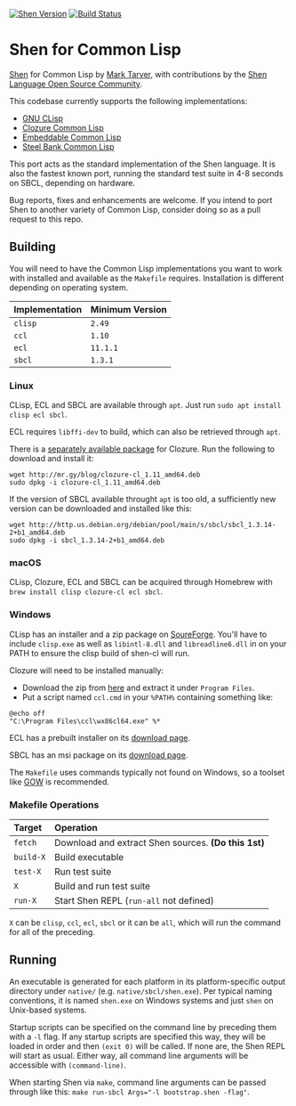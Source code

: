 [![Shen Version](https://img.shields.io/badge/shen-20.1-blue.svg)](https://github.com/Shen-Language)
[![Build Status](https://travis-ci.org/Shen-Language/shen-cl.svg?branch=master)](https://travis-ci.org/Shen-Language/shen-cl)

# Shen for Common Lisp

[Shen](http://www.shenlanguage.org) for Common Lisp by [Mark Tarver](http://marktarver.com/), with contributions by the [Shen Language Open Source Community](https://github.com/Shen-Language).

This codebase currently supports the following implementations:

  * [GNU CLisp](http://www.clisp.org/)
  * [Clozure Common Lisp](http://ccl.clozure.com/)
  * [Embeddable Common Lisp](https://common-lisp.net/project/ecl/)
  * [Steel Bank Common Lisp](http://www.sbcl.org/)

This port acts as the standard implementation of the Shen language. It is also the fastest known port, running the standard test suite in 4-8 seconds on SBCL, depending on hardware.

Bug reports, fixes and enhancements are welcome. If you intend to port Shen to another variety of Common Lisp, consider doing so as a pull request to this repo.

## Building

You will need to have the Common Lisp implementations you want to work with installed and available as the `Makefile` requires. Installation is different depending on operating system.

| Implementation | Minimum Version |
|:---------------|:----------------|
| `clisp`        | `2.49`          |
| `ccl`          | `1.10`          |
| `ecl`          | `11.1.1`        |
| `sbcl`         | `1.3.1`         |

### Linux

CLisp, ECL and SBCL are available through `apt`. Just run `sudo apt install clisp ecl sbcl`.

ECL requires `libffi-dev` to build, which can also be retrieved through `apt`.

There is a [separately available package](http://mr.gy/blog/clozure-cl-deb.html) for Clozure. Run the following to download and install it:

```shell
wget http://mr.gy/blog/clozure-cl_1.11_amd64.deb
sudo dpkg -i clozure-cl_1.11_amd64.deb
```

If the version of SBCL available throught `apt` is too old, a sufficiently new version can be downloaded and installed like this:

```shell
wget http://http.us.debian.org/debian/pool/main/s/sbcl/sbcl_1.3.14-2+b1_amd64.deb
sudo dpkg -i sbcl_1.3.14-2+b1_amd64.deb
```

### macOS

CLisp, Clozure, ECL and SBCL can be acquired through Homebrew with `brew install clisp clozure-cl ecl sbcl`.

### Windows

CLisp has an installer and a zip package on [SoureForge](https://sourceforge.net/projects/clisp/files/clisp/2.49/). You'll have to include `clisp.exe` as well as `libintl-8.dll` and `libreadline6.dll` in on your PATH to ensure the clisp build of shen-cl will run.

Clozure will need to be installed manually:
  * Download the zip from [here](https://ccl.clozure.com/download.html) and extract it under `Program Files`.
  * Put a script named `ccl.cmd` in your `%PATH%` containing something like:

```batch
@echo off
"C:\Program Files\ccl\wx86cl64.exe" %*
```

ECL has a prebuilt installer on its [download page](https://common-lisp.net/project/ecl/static/files/prebuilt/).

SBCL has an msi package on its [download page](http://www.sbcl.org/platform-table.html).

The `Makefile` uses commands typically not found on Windows, so a toolset like [GOW](https://github.com/bmatzelle/gow) is recommended.

### Makefile Operations

| Target    | Operation                                            |
|:----------|:-----------------------------------------------------|
| `fetch`   | Download and extract Shen sources. **(Do this 1st)** |
| `build-X` | Build executable                                     |
| `test-X`  | Run test suite                                       |
| `X`       | Build and run test suite                             |
| `run-X`   | Start Shen REPL (`run-all` not defined)              |

`X` can be `clisp`, `ccl`, `ecl`, `sbcl` or it can be `all`, which will run the command for all of the preceding.

## Running

An executable is generated for each platform in its platform-specific output directory under `native/` (e.g. `native/sbcl/shen.exe`). Per typical naming conventions, it is named `shen.exe` on Windows systems and just `shen` on Unix-based systems.

Startup scripts can be specified on the command line by preceding them with a `-l` flag. If any startup scripts are specified this way, they will be loaded in order and then `(exit 0)` will be called. If none are, the Shen REPL will start as usual. Either way, all command line arguments will be accessible with `(command-line)`.

When starting Shen via `make`, command line arguments can be passed through like this: `make run-sbcl Args="-l bootstrap.shen -flag"`.
